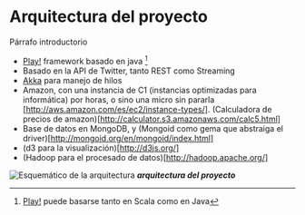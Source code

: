 # Arquitectura del proyecto

Párrafo introductorio



* [Play!](http://www.playframework.com/) framework basado en java [^play]
* Basado en la API de Twitter, tanto REST como Streaming
* [Akka](http://akka.io/) para manejo de hilos 
* Amazon, con una instancia de C1 (instancias optimizadas para informática) por horas, o sino una micro sin pararla [http://aws.amazon.com/es/ec2/instance-types/]. (Calculadora de precios de amazon)[http://calculator.s3.amazonaws.com/calc5.html]
* Base de datos en MongoDB, y (Mongoid como gema que abstraiga el driver)[http://mongoid.org/en/mongoid/index.html]
* (d3 para la visualización)[http://d3js.org/]
* (Hadoop para el procesado de datos)[http://hadoop.apache.org/]

[^play]: [Play!](http://www.playframework.com/) puede basarse tanto en Scala como en Java 

![Esquemático de la arquitectura](https://docs.google.com/drawings/d/1BWEYdXQHGMJgDdOXOXhsPMQN0cmBlwLstOy5w0vbXzg/pub?w=1010&h=724)
***arquitectura del proyecto***
